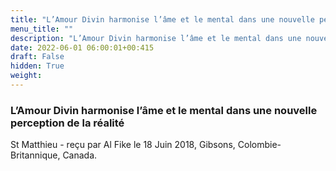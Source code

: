 ```yaml
---
title: "L’Amour Divin harmonise l’âme et le mental dans une nouvelle perception de la réalité"
menu_title: ""
description: "L’Amour Divin harmonise l’âme et le mental dans une nouvelle perception de la réalité"
date: 2022-06-01 06:00:01+00:415
draft: False
hidden: True
weight:
---
```

### L’Amour Divin harmonise l’âme et le mental dans une nouvelle perception de la réalité

St Matthieu - reçu par Al Fike le 18 Juin 2018, Gibsons, Colombie-Britannique, Canada.



